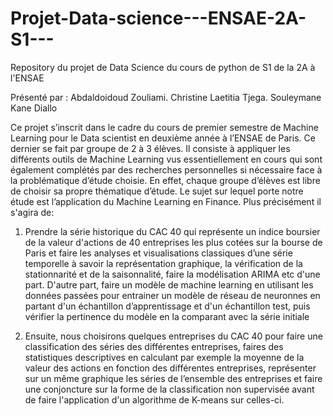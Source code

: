 # Projet-Data-science---ENSAE-2A-S1---
Repository du projet de Data Science du cours de python de S1 de la 2A à l'ENSAE 

 Présenté par : 
 Abdaldoidoud Zouliami.
 Christine Laetitia Tjega.
 Souleymane Kane Diallo

Ce projet s’inscrit dans le cadre du cours de premier semestre de Machine Learning pour le Data scientist en deuxième année à l’ENSAE de Paris. Ce dernier se fait par groupe de 2 à 3 élèves. Il consiste à appliquer les différents outils de Machine Learning vus essentiellement en cours qui sont également complétés par des recherches personnelles si nécessaire face à la problématique d’étude choisie. En effet, chaque groupe d’élèves est libre de choisir sa propre thématique d’étude. Le sujet sur lequel porte notre étude est l’application du Machine Learning en Finance. Plus précisément il s'agira de:

1)	Prendre la série historique du CAC 40 qui représente un indice boursier de la valeur d'actions de 40 entreprises les plus cotées sur la bourse de Paris et faire les analyses et visualisations classiques d’une série temporelle à savoir la représentation graphique, la vérification de la stationnarité et de la saisonnalité, faire la modélisation ARIMA etc d'une part.
D'autre part, faire un modèle de machine learning en utilisant les données passées pour entrainer un modèle de réseau de neuronnes en partant d'un échantillon d’apprentissage et d'un échantillon test, puis vérifier la pertinence du modèle en la comparant avec la série initiale

2)	Ensuite, nous choisirons quelques entreprises du CAC 40 pour faire une classification des séries des différentes entreprises, faires des statistiques descriptives en calculant par exemple la moyenne de la valeur des actions en fonction des différentes entreprises, représenter sur un même graphique les séries de l’ensemble des entreprises et faire une conjoncture sur la forme de la classification non supervisée avant de faire l'application d'un algorithme de K-means sur celles-ci.

